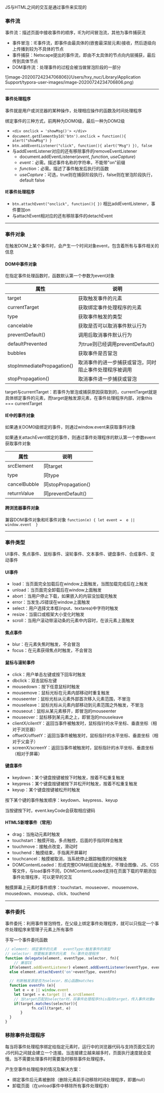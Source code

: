 JS与HTML之间的交互是通过事件来实现的

### 事件流

事件流：描述页面中接收事件的顺序，IE为时间冒泡流，其他为事件捕获流

- 事件冒泡：IE事件流，即事件由最具体的(嵌套最深层元素)接收，然后逐级向上传播到较为不具体的节点
- 事件捕获：Netscape提出的事件流，即由不太具体的节点向内层捕获，最后传到具体节点
- DOM事件流：处理事件的过程会被当做冒泡阶段的一部分

![image-20200724234706806](/Users/hxy_nuc/Library/Application Support/typora-user-images/image-20200724234706806.png)

---

#### 事件处理程序

事件就是用户或浏览器的某种操作，处理相应操作的函数及时间处理程序

绑定事件的三种方式，前两种为DOM0级，最后一种为DOM2级

- ```<div onclick = 'showMsg()'> </div>```
- ```document.getElementbyId('btn').onclick = function(){ alert("showMsg") }```
- ```btn.addEventListener("click", function(){ alert("Msg") }), false```
- 与addEventListener对应的还有移除事件的removeEventListener
  - document.addEventListener(*event*, *function*, *useCapture*)
  - *event*：必需。描述事件名称的字符串，不能带"on"前缀
  - *function*：必需。描述了事件触发后执行的函数
  - *useCapture*：可选，true则在捕获阶段执行，false则在冒泡阶段执行，default false

#### IE事件处理程序

- ```btn.attachEvent("onclick", function(){ })```   相比addEventListener，事件要加on
- 与attachEvent相对应的还有移除事件的detachEvent

---

### 事件对象

在触发DOM上某个事件时，会产生一个时间对象event，包含着所有与事件相关的信息

#### DOM中事件对象

在指定事件处理函数时，函数默认第一个参数为event对象

| 属性                         | 说明                                                   |
| ---------------------------- | ------------------------------------------------------ |
| target                       | 获取触发事件的元素                                     |
| currentTarget                | 获取绑定事件处理程序的元素                             |
| type                         | 获取事件触发的类型                                     |
| cancelable                   | 获取是否可以取消事件默认行为                           |
| preventDefault\(\)           | 调用后取消事件默认行为                                 |
| defaultPrevented             | 为true则已经调用preventDefault\(\)                     |
| bubbles                      | 获取事件是否冒泡                                       |
| stopImmediatePropagation\(\) | 取消事件的进一步捕获或冒泡，同时阻止事件处理程序被调用 |
| stopPropagation\(\)          | 取消事件进一步捕获或冒泡                               |

target与currentTarget：若事件为冒泡或捕获原因获取到的，currentTarget就是具体绑定事件的元素，而target是触发源元素，在事件处理程序内部，对象this === currentTarget

#### IE中的事件对象

如果通关DOM0级绑定的事件，则通过window.event来获取事件对象

如果通关attachEvent绑定的事件，则通过事件处理程序的默认第一个参数event获取事件对象

| 属性         | 说明                  |
| ------------ | --------------------- |
| srcElement   | 同target              |
| type         | 同type                |
| cancelBubble | 同stopPropagation\(\) |
| returnValue  | 同preventDefault\(\)  |

#### 跨浏览器事件对象

兼容DOM事件对象和IE事件对象 ```function(e) { let event =  e || window.event  }```

---

### 事件类型

UI事件、焦点事件、鼠标事件、滚轮事件、文本事件、键盘事件、合成事件、变动事件

#### UI事件

- load：当页面完全加载后在window上面触发，当图加载完成后在<img>上触发
- unload：当页面完全卸载后在window上面触发
- abort：当用户停止下载，如果嵌入的内容没加载完触发
- error：当发生JS错误在window上面触发
- select：用户选择文本框(input、textarea)中字符时触发
- resize：当窗口或框架大小变化时触发
- scroll：当用户滚动带滚动条的元素中内容时，在该元素上面触发

#### 焦点事件

- blur：在元素失焦时触发，不会冒泡
- focus：在元素获得焦点时触发，不会冒泡

#### 鼠标与滚轮事件

- click：用户单击左键或按下回车时触发
- dbclick：双击鼠标左键
- mousedown：按下任意鼠标时触发
- mousemove：鼠标光标在元素内部移动时重复触发
- mouseenter：鼠标光标从元素外部首次移入元素范围，不冒泡
- mouseleave：鼠标光标从元素内部移动到元素范围之外触发，不冒泡
- mouseout：鼠标从某元素移开，即冒泡的mouseenter
- mouseover：鼠标移到某元素之上，即冒泡的mouseleave
- clientX/cilentY：返回当事件被触发时，鼠标指针的水平坐标、垂直坐标（相对于浏览器）
- offsetX/offsetY：返回当事件被触发时，鼠标指针的水平坐标、垂直坐标（相对于父盒子）
- screenX/screenY：返回当事件被触发时，鼠标指针的水平坐标、垂直坐标（相对于屏幕）

#### 键盘事件

- keydown：某个键盘按键被按下时触发，按着不松重复触发
- keypress：某个键盘按键被按下并松开时触发，按着不松重复触发
- keyup：某个键盘按键被松开时触发

按下某个键的事件触发顺序：keydown、keypress、keyup

当按键按下时，event.keyCode会获取相应键码

#### HTML5新增事件（常用）

- drag：当拖动元素时触发
- touchstart：触摸开始，多点触控，后面的手指同样会触发
- touchmove：接触点改变，滑动时
- touchend：触摸结束，手指离开屏幕时
- touchcancel：触摸被取消，当系统停止跟踪触摸的时候触发
- DOMContentLoaded：形成完整DOM树后就会触发，不理会图像、JS、CSS等文件，与load事件不同，DOMContentLoaded支持在页面下载的早期添加事件处理程序，可以更早的交互

触摸屏幕上元素时事件顺序：touchstart、mouseover、mousemove、mousedown、mouseup、click、touchend

---

### 事件委托

事件委托：利用事件冒泡特性，在父级上绑定事件处理程序，就可以只指定一个事件处理程序来管理子元素上所有事件

手写一个事件委托函数

```javascript
// element: 绑定事件的元素   eventType:触发事件的类型
// selector: 想要触发事件的元素  fn:事件处理程序
function delegate(element, eventType, selector, fn){
	// 兼容IE
  if(element.addEventListener) element.addEventListener(eventType, eventFn, false)
  else element.attachEvent('on'+eventType, eventFn)
  
  // 判断触发源是否为selecor，核心函数matches
  function eventFn (e){
    let e = e || window.event
    let target = e.target || e.srcElement
    // 当target匹配到selector时，将事件处理程序this指向target，传入事件对象e
    if(target.matches(selector)){
       		fn.call(target, e)
       }
  }
}
```

### 移除事件处理程序

每当将事件处理程序绑定给指定元素时，运行中的浏览器代码与支持页面交互的JS代码之间就会建立一个连接。当连接建立越来越多时，页面执行速度就会变慢。当不需要处理事件时需要及时移除事件处理程序。

产生空事件处理程序的情况及解决方案：

- 绑定事件后元素被删除（删除元素前手动移除时间处理程序，即置null）
- 卸载页面（在unload事件中移除所有事件处理程序）

